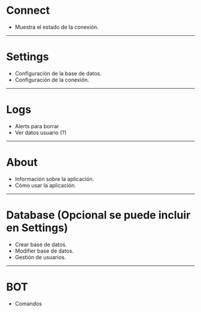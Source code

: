 # Connect 

- Muestra el estado de la conexión.
---------------------------
# Settings 

- Configuración de la base de datos.
- Configuración de la conexión.

---------------------------

# Logs

- Alerts para borrar 
- Ver datos usuario (?)
---------------------------
# About 

- Información sobre la aplicación.
- Cómo usar la aplicación.

---------------------------
# Database (Opcional se puede incluir en Settings)

- Crear base de datos.
- Modifier base de datos.
- Gestión de usuarios.
---------------------------

# BOT
- Comandos